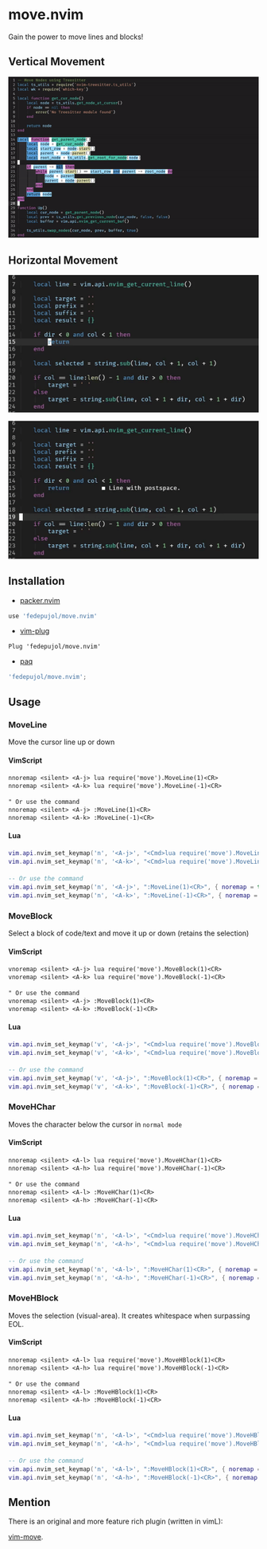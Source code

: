 # move.nvim

Gain the power to move lines and blocks!

## Vertical Movement

![it-moves](media/move_01.gif)

## Horizontal Movement

![hor-char](media/hor_character.gif)

![hor-block](media/hor_block.gif)

## Installation

-   [packer.nvim](https://github.com/wbthoason/packer.nvim)

``` lua
use 'fedepujol/move.nvim'
```

-   [vim-plug](https://github.com/junegunn/vim-plug)

``` vim
Plug 'fedepujol/move.nvim'
```

-   [paq](https://github.com/savq/paq-nvim)

``` lua
'fedepujol/move.nvim';
```

## Usage

### MoveLine

Move the cursor line up or down

#### VimScript

``` vim-script
nnoremap <silent> <A-j> lua require('move').MoveLine(1)<CR>
nnoremap <silent> <A-k> lua require('move').MoveLine(-1)<CR>

" Or use the command
nnoremap <silent> <A-j> :MoveLine(1)<CR>
nnoremap <silent> <A-k> :MoveLine(-1)<CR>
```

#### Lua

``` lua
vim.api.nvim_set_keymap('n', '<A-j>', "<Cmd>lua require('move').MoveLine(1)<CR>", { noremap = true, silent = true })
vim.api.nvim_set_keymap('n', '<A-k>', "<Cmd>lua require('move').MoveLine(-1)<CR>", { noremap = true, silent = true })

-- Or use the command
vim.api.nvim_set_keymap('n', '<A-j>', ":MoveLine(1)<CR>", { noremap = true, silent = true })
vim.api.nvim_set_keymap('n', '<A-k>', ":MoveLine(-1)<CR>", { noremap = true, silent = true })
```

### MoveBlock

Select a block of code/text and move it up or down (retains the
selection)

#### VimScript

``` vim-script
vnoremap <silent> <A-j> lua require('move').MoveBlock(1)<CR>
vnoremap <silent> <A-k> lua require('move').MoveBlock(-1)<CR>

" Or use the command
vnoremap <silent> <A-j> :MoveBlock(1)<CR>
vnoremap <silent> <A-k> :MoveBlock(-1)<CR>
```

#### Lua

``` lua
vim.api.nvim_set_keymap('v', '<A-j>', "<Cmd>lua require('move').MoveBlock(1)<CR>", { noremap = true, silent = true })
vim.api.nvim_set_keymap('v', '<A-k>', "<Cmd>lua require('move').MoveBlock(-1)<CR>", { noremap = true, silent = true })

-- Or use the command
vim.api.nvim_set_keymap('v', '<A-j>', ":MoveBlock(1)<CR>", { noremap = true, silent = true })
vim.api.nvim_set_keymap('v', '<A-k>', ":MoveBlock(-1)<CR>", { noremap = true, silent = true })
```

### MoveHChar

Moves the character below the cursor in `normal mode`

#### VimScript

``` vim-script
nnoremap <silent> <A-l> lua require('move').MoveHChar(1)<CR>
nnoremap <silent> <A-h> lua require('move').MoveHChar(-1)<CR>

" Or use the command
nnoremap <silent> <A-l> :MoveHChar(1)<CR>
nnoremap <silent> <A-h> :MoveHChar(-1)<CR>
```

#### Lua

``` lua
vim.api.nvim_set_keymap('n', '<A-l>', "<Cmd>lua require('move').MoveHChar(1)<CR>", { noremap = true, silent = true })
vim.api.nvim_set_keymap('n', '<A-h>', "<Cmd>lua require('move').MoveHChar(-1)<CR>", { noremap = true, silent = true })

-- Or use the command
vim.api.nvim_set_keymap('n', '<A-l>', ":MoveHChar(1)<CR>", { noremap = true, silent = true })
vim.api.nvim_set_keymap('n', '<A-h>', ":MoveHChar(-1)<CR>", { noremap = true, silent = true })
```

### MoveHBlock

Moves the selection (visual-area). It creates whitespace when surpassing
EOL.

#### VimScript

``` vim-script
nnoremap <silent> <A-l> lua require('move').MoveHBlock(1)<CR>
nnoremap <silent> <A-h> lua require('move').MoveHBlock(-1)<CR>

" Or use the command
nnoremap <silent> <A-l> :MoveHBlock(1)<CR>
nnoremap <silent> <A-h> :MoveHBlock(-1)<CR>
```

#### Lua

``` lua
vim.api.nvim_set_keymap('n', '<A-l>', "<Cmd>lua require('move').MoveHBlock(1)<CR>", { noremap = true, silent = true })
vim.api.nvim_set_keymap('n', '<A-h>', "<Cmd>lua require('move').MoveHBlock(-1)<CR>", { noremap = true, silent = true })

-- Or use the command
vim.api.nvim_set_keymap('n', '<A-l>', ":MoveHBlock(1)<CR>", { noremap = true, silent = true })
vim.api.nvim_set_keymap('n', '<A-h>', ":MoveHBlock(-1)<CR>", { noremap = true, silent = true })
```

## Mention

There is an original and more feature rich plugin (written in vimL):

[vim-move](https://github.com/matze/vim-move).
